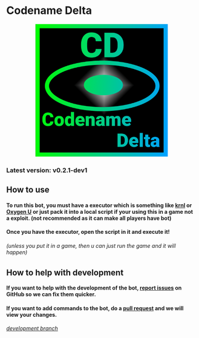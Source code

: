 # Codename Delta

<p align="center"><img src="Icon.png" alt="a icon" width=350px height=350px><h3>Latest version: v0.2.1-dev1</h3></p>

## How to use

#### To run this bot, you must have a executor which is something like <a href="https://krnl.ca">krnl</a> or <a href="https://oxygenu.xyz">Oxygen U</a> or just pack it into a local script if your using this in a game not a exploit. (not recommended as it can make all players have bot)

#### Once you have the executor, open the script in it and execute it!

###### (unless you put it in a game, then u can just run the game and it will happen)

## How to help with development

#### If you want to help with the development of the bot, <a href="https://github.com/jwklong/Codename-Delta/issues">report issues</a> on GitHub so we can fix them quicker.

#### If you want to add commands to the bot, do a <a href="https://github.com/jwklong/Codename-Delta/pulls">pull request</a> and we will view your changes.

###### <a href="https://github.com/jwklong/Codename-Delta/tree/v0.2.x-dev">development branch</a>
